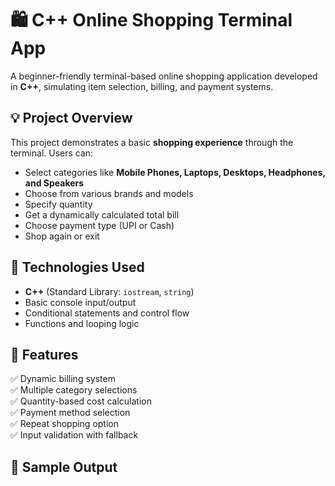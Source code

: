 # 🛍️ C++ Online Shopping Terminal App

A beginner-friendly terminal-based online shopping application developed in **C++**, simulating item selection, billing, and payment systems.

## 💡 Project Overview

This project demonstrates a basic **shopping experience** through the terminal. Users can:
- Select categories like **Mobile Phones, Laptops, Desktops, Headphones, and Speakers**
- Choose from various brands and models
- Specify quantity
- Get a dynamically calculated total bill
- Choose payment type (UPI or Cash)
- Shop again or exit

## 🔧 Technologies Used

- **C++** (Standard Library: `iostream`, `string`)
- Basic console input/output
- Conditional statements and control flow
- Functions and looping logic

## 📂 Features

✅ Dynamic billing system  
✅ Multiple category selections  
✅ Quantity-based cost calculation  
✅ Payment method selection  
✅ Repeat shopping option  
✅ Input validation with fallback  

## 📸 Sample Output

